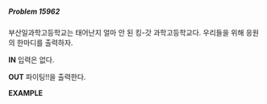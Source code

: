 #####   Problem 15962  ######
부산일과학고등학교는 태어난지 얼마 안 된 킹-갓 과학고등학교다. 우리들을 위해 응원의 한마디를 출력하자.


 **IN** 
입력은 없다.


 **OUT** 
파이팅!!을 출력한다.


 **EXAMPLE** 
